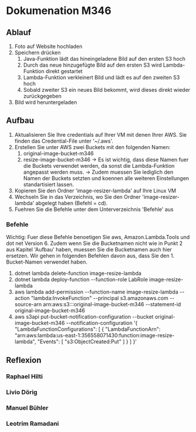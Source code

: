 # Dokumenation M346

## Ablauf
1. Foto auf Website hochladen
2. Speichern drücken
	1. Java-Funktion lädt das hineingeladene Bild auf den ersten S3 hoch
	2. Durch das neue hinzugefügte Bild auf den ersten S3 wird Lambda-Funktion direkt gestartet
	3. Lambda-Funktion verkleinert Bild und lädt es auf den zweiten S3 hoch
	4. Sobald zweiter S3 ein neues Bild bekommt, wird dieses direkt wieder zurückgegeben
3. Bild wird heruntergeladen

## Aufbau
1. Aktualisieren Sie Ihre credentials auf Ihrer VM mit denen Ihrer AWS. Sie finden das Credential-File unter '~/.aws'.
2. Erstellen Sie unter AWS zwei Buckets mit den folgenden Namen:
	1. original-image-bucket-m346
	2. resize-image-bucket-m346
-> Es ist wichtig, dass diese Namen fuer die Buckets verwendet werden, da sonst die Lambda-Funktion angepasst werden muss.
-> Zudem muessen Sie lediglich den Namen der Buckets setzten und koennen alle weiteren Einstellungen standartisiert lassen.
3. Kopieren Sie den Ordner 'image-resizer-lambda' auf Ihre Linux VM
4. Wechseln Sie in das Verzeichnis, wo Sie den Ordner 'image-resizer-lambda' abgelegt haben (Befehl = cd).
5. Fuehren Sie die Befehle unter dem Unterverzeichnis 'Befehle' aus


### Befehle
Wichtig: Fuer diese Befehle benoetigen Sie aws, Amazon.Lambda.Tools und dot net Version 6. Zudem wenn Sie die Bucketnamen nicht wie in Punkt 2 aus Kapitel 'Aufbau' haben, muessen Sie die Bucketnamen auch hier ersetzen. Wir gehen in folgenden Befehlen davon aus, dass Sie den 1. Bucket-Namen verwendet haben.
1. dotnet lambda delete-function image-resize-lambda
2. dotnet lambda deploy-function --function-role LabRole image-resize-lambda
3. aws lambda add-permission --function-name image-resize-lambda --action "lambda:InvokeFunction" --principal s3.amazonaws.com --source-arn arn:aws:s3:::original-image-bucket-m346 --statement-id original-image-bucket-m346
4. aws s3api put-bucket-notification-configuration --bucket original-image-bucket-m346 --notification-configuration '{
    "LambdaFunctionConfigurations": [
        {
            "LambdaFunctionArn": "arn:aws:lambda:us-east-1:356558071430:function:image-resize-lambda",
            "Events": [
                "s3:ObjectCreated:Put"
            ]
        }
    ]
}'


## Reflexion

### Raphael Hilti

### Livio Dörig

### Manuel Bühler

### Leotrim Ramadani
